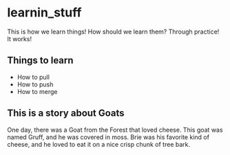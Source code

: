 # learnin_stuff

This is how we learn things! How should we learn them? Through practice! It works!

## Things to learn

- How to pull
- How to push
- How to merge


## This is a story about Goats

One day, there was a Goat from the Forest that loved cheese. This goat was named Gruff, and he was covered in moss. Brie was his favorite kind of cheese, and he loved to eat it on a nice crisp chunk of tree bark.

